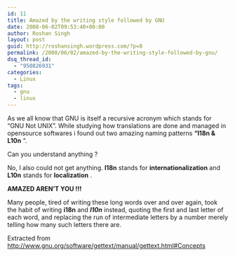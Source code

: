 ```yaml
---
id: 11
title: Amazed by the writing style followed by GNU
date: 2008-06-02T09:53:40+00:00
author: Roshan Singh
layout: post
guid: http://roshansingh.wordpress.com/?p=8
permalink: /2008/06/02/amazed-by-the-writing-style-followed-by-gnu/
dsq_thread_id:
  - "950826931"
categories:
  - Linux
tags:
  - gnu
  - linux
---
```

As we all know that GNU is itself a recursive acronym which stands for &#8220;GNU Not UNIX&#8221;. While studying how translations are done and managed in opensource softwares i found out two amazing naming patterns **&#8220;I18n & L10n** &#8220;.

Can you understand anything ?

No, I also could not get anything. **I18n** stands for **internationalization** and **L10n** stands for **localization** .

**AMAZED AREN&#8217;T YOU !!!**

Many people, tired of writing these long words over and over again, took the habit of writing **i18n** and _**l10n**_ instead, quoting the first and last letter of each word, and replacing the run of intermediate letters by a number merely telling how many such letters there are.

Extracted from <http://www.gnu.org/software/gettext/manual/gettext.html#Concepts>